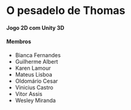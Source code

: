 # O pesadelo de Thomas
#### Jogo 2D com Unity 3D


#### Membros
* Bianca Fernandes
* Guilherme Albert
* Karen Lamour
* Mateus Lisboa
* Oldomário Cesar
* Vinicius Castro
* Vitor Assis
* Wesley Miranda
